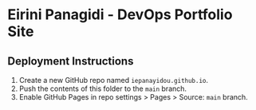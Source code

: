 
# Eirini Panagidi - DevOps Portfolio Site

## Deployment Instructions
1. Create a new GitHub repo named `iepanayidou.github.io`.
2. Push the contents of this folder to the `main` branch.
3. Enable GitHub Pages in repo settings > Pages > Source: `main` branch.
